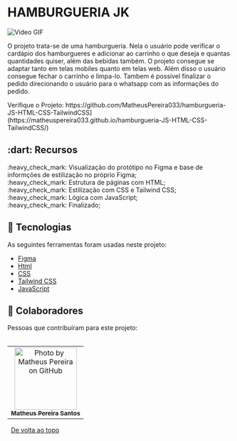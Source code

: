 # HAMBURGUERIA JK
<img src="https://github.com/MatheusPereira033/hamburgueria-JS-HTML-CSS-TailwindCSS/blob/main/Apresenta%C3%A7%C3%A3o%20hamburgueria%20jk.gif?raw=true" alt="Video GIF">
<p>O projeto trata-se de uma hamburgueria. Nela o usuário pode verificar o cardápio dos hamburgueres e adicionar ao carrinho o que deseja e quantas quantidades quiser, além das bebidas também. O projeto consegue se adaptar tanto em telas mobiles quanto em telas web. Além disso o usuário consegue fechar o carrinho e limpa-lo. Tambem é possível finalizar o pedido direcionando o usuário para o whatsapp com as informações do pedido.</p>
Verifique o Projeto: https://github.com/MatheusPereira033/hamburgueria-JS-HTML-CSS-TailwindCSS](https://matheuspereira033.github.io/hamburgueria-JS-HTML-CSS-TailwindCSS/)
<br>
<h2>:dart: Recursos</h2>
:heavy_check_mark: Visualização do protótipo no Figma e base de informções de estilização no próprio Figma;<br>
:heavy_check_mark: Estrutura de páginas com HTML;<br>
:heavy_check_mark: Estilização com CSS e Tailwind CSS;<br>
:heavy_check_mark: Lógica com JavaScript;<br>
:heavy_check_mark: Finalizado;<br>

<h2>🚀 Tecnologias</h2>
As seguintes ferramentas foram usadas neste projeto:<br>

- [Figma](https://developer.mozilla.org/en-US/docs/Web/HTML/Element/figma/)
- [Html](https://developer.mozilla.org/en-US/docs/Web/HTML/Element/html/)
- [CSS](https://developer.mozilla.org/en-US/docs/Web/CSS)
- [Tailwind CSS](https://developer.mozilla.org/en-US/docs/Web/tailwindCSS)
- [JavaScript](https://developer.mozilla.org/en-US/docs/Web/JavaScript)


<h2>🤝 Colaboradores</h2>
Pessoas que contribuíram para este projeto:
<br>
<br>
<table>
  <tr>
    <td align="center">
      <a href="#">
        <img src="https://avatars.githubusercontent.com/u/111443981?s=400&u=5b2c6c85263f06610a2865e2eea4bf55ef6815a7&v=4" width="140px;" alt="Photo by Matheus Pereira on GitHub"/><br>
        <sub>
          <b>Matheus Pereira Santos</b>
        </sub>
      </a>
    </all>
  </tr>
</table>

&#xa0;
<a href="#top">De volta ao topo</a>
